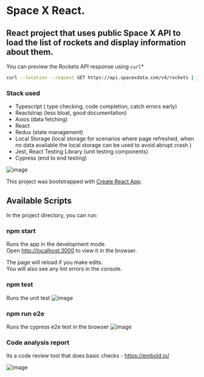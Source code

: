# Space X React.

## React project that uses public Space X API to load the list of rockets and display information about them.

You can preview the Rockets API response using `curl`*

```bash
curl --location --request GET https://api.spacexdata.com/v4/rockets | json_pp
```

### Stack used
- Typescript ( type checking, code completion, catch errors early) 
- Reactstrap (less bloat, good documentation)
- Axios (data fetching)
- React 
- Redux (state management)
- Local Storage (local storage for scenarios where page refreshed, when no data available the local storage can be used to avoid abrupt crash )
- Jest, React Testing Library (unit testing components)
- Cypress (end to end testing)

![image](https://user-images.githubusercontent.com/11517358/119571732-a2992400-bda9-11eb-9eb5-7999dd3341cf.png)

This project was bootstrapped with [Create React App](https://github.com/facebook/create-react-app).

## Available Scripts

In the project directory, you can run:

### npm start

Runs the app in the development mode.\
Open [http://localhost:3000](http://localhost:3000) to view it in the browser.

The page will reload if you make edits.\
You will also see any lint errors in the console.

### npm test

Runs the unit test
![image](https://user-images.githubusercontent.com/11517358/119577641-f1978700-bdb2-11eb-946e-510abdcd7525.png)


### npm run e2e

Runs the cypress e2e test in the browser
![image](https://user-images.githubusercontent.com/11517358/119575398-eb071080-bdae-11eb-81a7-ec1323c04f47.png)


### Code analysis report
Its a code review tool that does basic checks - https://embold.io/

![image](https://user-images.githubusercontent.com/11517358/119547146-a79baa80-bd8c-11eb-8a59-04ff6b73a4f0.png)
